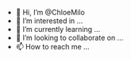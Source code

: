 - 👋 Hi, I’m @ChloeMilo
- 👀 I’m interested in ...
- 🌱 I’m currently learning ...
- 💞️ I’m looking to collaborate on ...
- 📫 How to reach me ...

<!---
ChloeMilo/ChloeMilo is a ✨ special ✨ repository because its `README.md` (this file) appears on your GitHub profile.
You can click the Preview link to take a look at your changes.
--->
